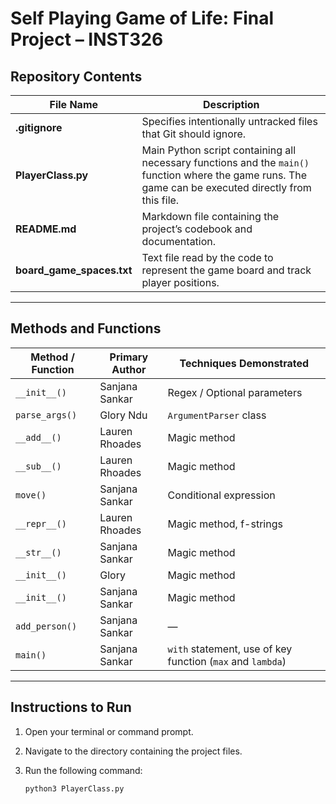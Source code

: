 # Self Playing Game of Life: Final Project – INST326

## Repository Contents
| File Name | Description |
|------------|-------------|
| **.gitignore** | Specifies intentionally untracked files that Git should ignore. |
| **PlayerClass.py** | Main Python script containing all necessary functions and the `main()` function where the game runs. The game can be executed directly from this file. |
| **README.md** | Markdown file containing the project’s codebook and documentation. |
| **board_game_spaces.txt** | Text file read by the code to represent the game board and track player positions. |

---

## Methods and Functions

| Method / Function | Primary Author | Techniques Demonstrated |
|--------------------|----------------|--------------------------|
| `__init__()` | Sanjana Sankar | Regex / Optional parameters |
| `parse_args()` | Glory Ndu | `ArgumentParser` class |
| `__add__()` | Lauren Rhoades | Magic method |
| `__sub__()` | Lauren Rhoades | Magic method |
| `move()` | Sanjana Sankar | Conditional expression |
| `__repr__()` | Lauren Rhoades | Magic method, f-strings |
| `__str__()` | Sanjana Sankar | Magic method |
| `__init__()` | Glory | Magic method |
| `__init__()` | Sanjana Sankar | Magic method |
| `add_person()` | Sanjana Sankar | — |
| `main()` | Sanjana Sankar | `with` statement, use of key function (`max` and `lambda`) |

---

## Instructions to Run

1. Open your terminal or command prompt.  
2. Navigate to the directory containing the project files.  
3. Run the following command:

   ```bash
   python3 PlayerClass.py
